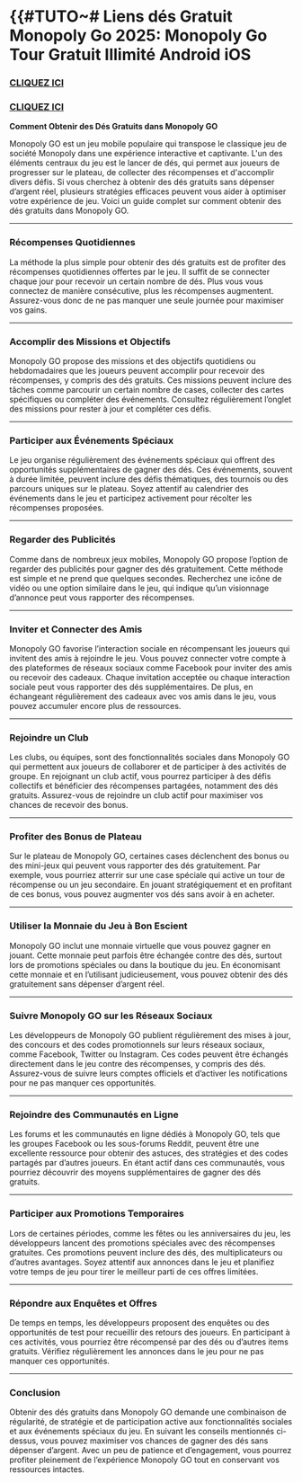 # **{{#TUTO~# Liens dés Gratuit Monopoly Go 2025: Monopoly Go Tour Gratuit Illimité Android iOS**

### [CLIQUEZ ICI](https://lookerstudio.google.com/s/iOi2vBAxjco)

### [CLIQUEZ ICI](https://lookerstudio.google.com/s/iOi2vBAxjco)


**Comment Obtenir des Dés Gratuits dans Monopoly GO**

Monopoly GO est un jeu mobile populaire qui transpose le classique jeu de société Monopoly dans une expérience interactive et captivante. L'un des éléments centraux du jeu est le lancer de dés, qui permet aux joueurs de progresser sur le plateau, de collecter des récompenses et d'accomplir divers défis. Si vous cherchez à obtenir des dés gratuits sans dépenser d’argent réel, plusieurs stratégies efficaces peuvent vous aider à optimiser votre expérience de jeu. Voici un guide complet sur comment obtenir des dés gratuits dans Monopoly GO.

---

### **Récompenses Quotidiennes**

La méthode la plus simple pour obtenir des dés gratuits est de profiter des récompenses quotidiennes offertes par le jeu. Il suffit de se connecter chaque jour pour recevoir un certain nombre de dés. Plus vous vous connectez de manière consécutive, plus les récompenses augmentent. Assurez-vous donc de ne pas manquer une seule journée pour maximiser vos gains.

---

### **Accomplir des Missions et Objectifs**

Monopoly GO propose des missions et des objectifs quotidiens ou hebdomadaires que les joueurs peuvent accomplir pour recevoir des récompenses, y compris des dés gratuits. Ces missions peuvent inclure des tâches comme parcourir un certain nombre de cases, collecter des cartes spécifiques ou compléter des événements. Consultez régulièrement l’onglet des missions pour rester à jour et compléter ces défis.

---

### **Participer aux Événements Spéciaux**

Le jeu organise régulièrement des événements spéciaux qui offrent des opportunités supplémentaires de gagner des dés. Ces événements, souvent à durée limitée, peuvent inclure des défis thématiques, des tournois ou des parcours uniques sur le plateau. Soyez attentif au calendrier des événements dans le jeu et participez activement pour récolter les récompenses proposées.

---

### **Regarder des Publicités**

Comme dans de nombreux jeux mobiles, Monopoly GO propose l’option de regarder des publicités pour gagner des dés gratuitement. Cette méthode est simple et ne prend que quelques secondes. Recherchez une icône de vidéo ou une option similaire dans le jeu, qui indique qu’un visionnage d’annonce peut vous rapporter des récompenses.

---

### **Inviter et Connecter des Amis**

Monopoly GO favorise l’interaction sociale en récompensant les joueurs qui invitent des amis à rejoindre le jeu. Vous pouvez connecter votre compte à des plateformes de réseaux sociaux comme Facebook pour inviter des amis ou recevoir des cadeaux. Chaque invitation acceptée ou chaque interaction sociale peut vous rapporter des dés supplémentaires. De plus, en échangeant régulièrement des cadeaux avec vos amis dans le jeu, vous pouvez accumuler encore plus de ressources.

---

### **Rejoindre un Club**

Les clubs, ou équipes, sont des fonctionnalités sociales dans Monopoly GO qui permettent aux joueurs de collaborer et de participer à des activités de groupe. En rejoignant un club actif, vous pourrez participer à des défis collectifs et bénéficier des récompenses partagées, notamment des dés gratuits. Assurez-vous de rejoindre un club actif pour maximiser vos chances de recevoir des bonus.

---

### **Profiter des Bonus de Plateau**

Sur le plateau de Monopoly GO, certaines cases déclenchent des bonus ou des mini-jeux qui peuvent vous rapporter des dés gratuitement. Par exemple, vous pourriez atterrir sur une case spéciale qui active un tour de récompense ou un jeu secondaire. En jouant stratégiquement et en profitant de ces bonus, vous pouvez augmenter vos dés sans avoir à en acheter.

---

### **Utiliser la Monnaie du Jeu à Bon Escient**

Monopoly GO inclut une monnaie virtuelle que vous pouvez gagner en jouant. Cette monnaie peut parfois être échangée contre des dés, surtout lors de promotions spéciales ou dans la boutique du jeu. En économisant cette monnaie et en l’utilisant judicieusement, vous pouvez obtenir des dés gratuitement sans dépenser d’argent réel.

---

### **Suivre Monopoly GO sur les Réseaux Sociaux**

Les développeurs de Monopoly GO publient régulièrement des mises à jour, des concours et des codes promotionnels sur leurs réseaux sociaux, comme Facebook, Twitter ou Instagram. Ces codes peuvent être échangés directement dans le jeu contre des récompenses, y compris des dés. Assurez-vous de suivre leurs comptes officiels et d’activer les notifications pour ne pas manquer ces opportunités.

---

### **Rejoindre des Communautés en Ligne**

Les forums et les communautés en ligne dédiés à Monopoly GO, tels que les groupes Facebook ou les sous-forums Reddit, peuvent être une excellente ressource pour obtenir des astuces, des stratégies et des codes partagés par d’autres joueurs. En étant actif dans ces communautés, vous pourriez découvrir des moyens supplémentaires de gagner des dés gratuits.

---

### **Participer aux Promotions Temporaires**

Lors de certaines périodes, comme les fêtes ou les anniversaires du jeu, les développeurs lancent des promotions spéciales avec des récompenses gratuites. Ces promotions peuvent inclure des dés, des multiplicateurs ou d’autres avantages. Soyez attentif aux annonces dans le jeu et planifiez votre temps de jeu pour tirer le meilleur parti de ces offres limitées.

---

### **Répondre aux Enquêtes et Offres**

De temps en temps, les développeurs proposent des enquêtes ou des opportunités de test pour recueillir des retours des joueurs. En participant à ces activités, vous pourriez être récompensé par des dés ou d’autres items gratuits. Vérifiez régulièrement les annonces dans le jeu pour ne pas manquer ces opportunités.

---

### **Conclusion**

Obtenir des dés gratuits dans Monopoly GO demande une combinaison de régularité, de stratégie et de participation active aux fonctionnalités sociales et aux événements spéciaux du jeu. En suivant les conseils mentionnés ci-dessus, vous pouvez maximiser vos chances de gagner des dés sans dépenser d’argent. Avec un peu de patience et d’engagement, vous pourrez profiter pleinement de l’expérience Monopoly GO tout en conservant vos ressources intactes.
